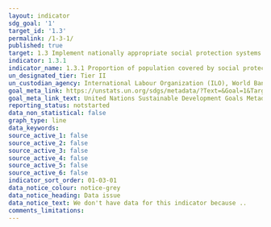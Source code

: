 ```yaml
---
layout: indicator
sdg_goal: '1'
target_id: '1.3'
permalink: /1-3-1/
published: true
target: 1.3 Implement nationally appropriate social protection systems and measures for all, including floors, and by 2030 achieve substantial coverage of the poor and the vulnerable
indicator: 1.3.1
indicator_name: 1.3.1 Proportion of population covered by social protection floors/systems, by sex, distinguishing children, unemployed persons, older persons, persons with disabilities, pregnant women, newborns, work-injury victims and the poor and the vulnerable
un_designated_tier: Tier II
un_custodian_agency: International Labour Organization (ILO), World Bank (WB)
goal_meta_link: https://unstats.un.org/sdgs/metadata/?Text=&Goal=1&Target=1.3
goal_meta_link_text: United Nations Sustainable Development Goals Metadata (PDF 894 KB)
reporting_status: notstarted
data_non_statistical: false
graph_type: line
data_keywords:  
source_active_1: false
source_active_2: false
source_active_3: false
source_active_4: false
source_active_5: false
source_active_6: false
indicator_sort_order: 01-03-01
data_notice_colour: notice-grey
data_notice_heading: Data issue
data_notice_text: We don't have data for this indicator because ..
comments_limitations: 
---
```

